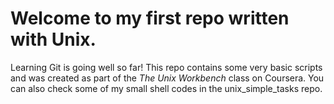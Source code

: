 # Welcome to my first repo written with Unix. 

Learning Git is going well so far!
This repo contains some very basic scripts and was created as part of the *The Unix Workbench* class on Coursera. 
You can also check some of my small shell codes in the unix_simple_tasks repo.
